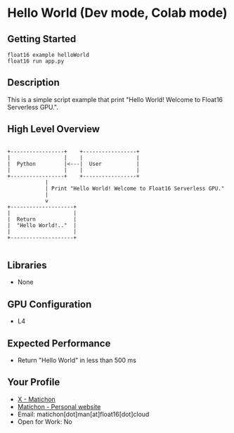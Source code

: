 # Hello World (Dev mode, Colab mode)

## Getting Started

```
float16 example helloWorld
float16 run app.py
```

## Description

This is a simple script example that print "Hello World! Welcome to Float16 Serverless GPU.".

## High Level Overview

```

+-----------------+    +-----------------+
|                 |    |                 |
|  Python         |<---|  User           |
|                 |    |                 |
+-----------------+    +-----------------+
            |
            | Print "Hello World! Welcome to Float16 Serverless GPU."
            |
            v   
+--------------------+
|                    |
|  Return            |
|  "Hello World!.."  |
|                    |
+--------------------+


```

## Libraries 

- None

## GPU Configuration

- L4 

## Expected Performance

- Return "Hello World" in less than 500 ms

## Your Profile

- [X - Matichon](https://x.com/KMatiDev1)
- [Matichon - Personal website](https://matichon.me)
- Email: matichon[dot]man[at]float16[dot]cloud
- Open for Work: No